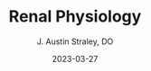 ---
title: Renal Physiology
author: J. Austin Straley, DO
layout: post
chapter: 05
section: 01
lesson: 02
date: 2023-03-27
---